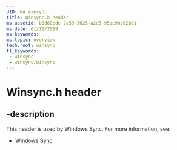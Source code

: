 ```yaml
---
UID: NA:winsync
title: Winsync.h header
ms.assetid: b0d60bdc-2a59-3623-a2d3-95bc90c02b81
ms.date: 01/11/2019
ms.keywords: 
ms.topic: overview
tech.root: winsync
f1_keywords:
 - winsync
 - winsync/winsync
---
```


# Winsync.h header


## -description

This header is used by Windows Sync. For more information, see:

- [Windows Sync](../_winsync/index.md)

